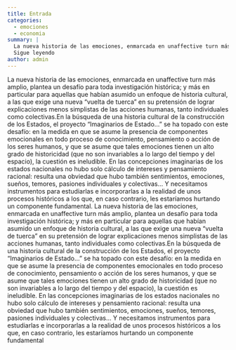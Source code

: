 ```yaml
---
title: Entrada
categories:
  - emociones
  - economia
summary: |
  La nueva historia de las emociones, enmarcada en unaffective turn más amplio, plantea un desafío para toda investigación histórica; y más en particular para aquellas que habían asumido un enfoque de historia cultural, a las que exige una nueva “vuelta de tuerca” en su pretensión de lograr explicaciones menos simplistas de las acciones humanas, tanto individuales como colectivas.En la búsqueda de una historia cultural de la construcción de los Estados, el proyecto “Imaginarios de Estado…” se ha topado con este desafío: en la medida en que se asume la presencia de componentes emocionales en todo proceso de conocimiento, pensamiento o acción de los seres humanos, y que se asume que tales emociones tienen un alto grado de historicidad (que no son invariables a lo largo del tiempo y del espacio), la cuestión es ineludible. En las concepciones imaginarias de los estados nacionales no hubo solo cálculo de intereses y pensamiento racional: resulta una obviedad que hubo también sentimientos, emociones, sueños, temores, pasiones individuales y colectivas… Y necesitamos instrumentos para estudiarlas e incorporarlas a la realidad de unos procesos históricos a los que, en caso contrario, les estaríamos hurtando un componente fundamental.
  Sigue leyendo
author: admin
---
```

<p>La nueva historia de las emociones, enmarcada en unaffective turn más amplio, plantea un desafío para toda investigación histórica; y más en particular para aquellas que habían asumido un enfoque de historia cultural, a las que exige una nueva “vuelta de tuerca” en su pretensión de lograr explicaciones menos simplistas de las acciones humanas, tanto individuales como colectivas.En la búsqueda de una historia cultural de la construcción de los Estados, el proyecto “Imaginarios de Estado&hellip;” se ha topado con este desafío: en la medida en que se asume la presencia de componentes emocionales en todo proceso de conocimiento, pensamiento o acción de los seres humanos, y que se asume que tales emociones tienen un alto grado de historicidad (que no son invariables a lo largo del tiempo y del espacio), la cuestión es ineludible. En las concepciones imaginarias de los estados nacionales no hubo solo cálculo de intereses y pensamiento racional: resulta una obviedad que hubo también sentimientos, emociones, sueños, temores, pasiones individuales y colectivas&hellip; Y necesitamos instrumentos para estudiarlas e incorporarlas a la realidad de unos procesos históricos a los que, en caso contrario, les estaríamos hurtando un componente fundamental.&nbsp;La nueva historia de las emociones, enmarcada en unaffective turn más amplio, plantea un desafío para toda investigación histórica; y más en particular para aquellas que habían asumido un enfoque de historia cultural, a las que exige una nueva “vuelta de tuerca” en su pretensión de lograr explicaciones menos simplistas de las acciones humanas, tanto individuales como colectivas.En la búsqueda de una historia cultural de la construcción de los Estados, el proyecto “Imaginarios de Estado&hellip;” se ha topado con este desafío: en la medida en que se asume la presencia de componentes emocionales en todo proceso de conocimiento, pensamiento o acción de los seres humanos, y que se asume que tales emociones tienen un alto grado de historicidad (que no son invariables a lo largo del tiempo y del espacio), la cuestión es ineludible. En las concepciones imaginarias de los estados nacionales no hubo solo cálculo de intereses y pensamiento racional: resulta una obviedad que hubo también sentimientos, emociones, sueños, temores, pasiones individuales y colectivas&hellip; Y necesitamos instrumentos para estudiarlas e incorporarlas a la realidad de unos procesos históricos a los que, en caso contrario, les estaríamos hurtando un componente fundamental</p>